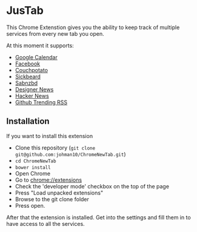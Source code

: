 # JusTab
This Chrome Extenstion gives you the ability to keep track of multiple services from every new tab you open.

At this moment it supports:

- [Google Calendar](http://calendar.google.com)
- [Facebook](https://facebook.com)
- [Couchpotato](https://github.com/RuudBurger/CouchPotatoServer)
- [Sickbeard](https://github.com/midgetspy/Sick-Beard)
- [Sabnzbd](https://github.com/sabnzbd/sabnzbd)
- [Designer News](news.layervault.com)
- [Hacker News](https://news.ycombinator.com/)
- [Github Trending RSS](http://ghtrendingrss.appspot.com/)

## Installation
If you want to install this extension

- Clone this repository (`git clone git@github.com:johman10/ChromeNewTab.git`)
- `cd ChromeNewTab`
- `bower install`
- Open Chrome
- Go to [chrome://extensions](chrome://extensions/)
- Check the 'developer mode' checkbox on the top of the page
- Press "Load unpacked extensions"
- Browse to the git clone folder
- Press open.

After that the extension is installed. Get into the settings and fill them in to have access to all the services.
